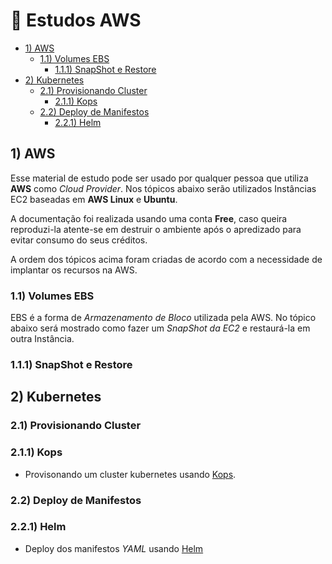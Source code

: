 # 🚀  Estudos AWS  

- [1) AWS](#1-aws)
  - [1.1) Volumes EBS](#11-volumes-ebs)
    - [1.1.1) SnapShot e Restore](#111-snapshot-e-restore)
- [2) Kubernetes](#2-kubernetes)
  - [2.1) Provisionando Cluster](#21-provisionando-cluster)
    - [2.1.1) Kops](#211-kops)
  - [2.2) Deploy de Manifestos](#22-deploy-de-manifestos)
    - [2.2.1) Helm](#221-helm)  

## 1) AWS

  Esse material de estudo pode ser usado por qualquer pessoa que utiliza **AWS** como *Cloud Provider*. Nos tópicos abaixo serão utilizados Instâncias EC2 baseadas em **AWS Linux** e **Ubuntu**. 

  A documentação foi realizada usando uma conta **Free**, caso queira reproduzi-la atente-se em destruir o ambiente após o apredizado para evitar consumo do seus créditos.
  
  A ordem dos tópicos acima foram criadas de acordo com a necessidade de implantar os recursos na AWS. 

### 1.1) Volumes EBS

  EBS é a forma de *Armazenamento de Bloco* utilizada pela AWS. No tópico abaixo será mostrado como fazer um *SnapShot da EC2* e restaurá-la em outra Instância.

### 1.1.1) SnapShot e Restore

## 2) Kubernetes
### 2.1) Provisionando Cluster
### 2.1.1) Kops
  * Provisonando um cluster kubernetes usando [Kops](https://github.com/Paulo-Rogerio/aws-doc/blob/main/kubernetes/kops/kops.md).
 
### 2.2) Deploy de Manifestos
### 2.2.1) Helm
  * Deploy dos manifestos *YAML* usando [Helm](https://github.com/Paulo-Rogerio/aws-doc/blob/main/kubernetes/helm/helm.md)
